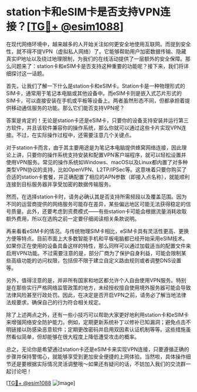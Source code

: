 # station卡和eSIM卡是否支持VPN连接？[[TG💪+ @esim1088](https://t.me/s/esim1088)]

在现代网络环境中，越来越多的人开始关注如何更安全地使用互联网。而提到安全性，就不得不提VPN（虚拟私人网络）了。它能够帮助用户加密数据传输、隐藏真实IP地址以及绕过地理限制，为我们的在线活动提供了一层额外的安全保障。那么问题来了：station卡和eSIM卡是否支持这种重要的功能呢？接下来，我们将详细探讨这一话题。

首先，让我们了解一下什么是station卡和eSIM卡。Station卡是一种物理形式的SIM卡，通常用于笔记本电脑或其他设备中。而eSIM卡则是嵌入式芯片形式的SIM卡，可以直接安装在手机或平板等设备上。两者虽然形态不同，但都承担着提供移动通信服务的功能。那么它们能否支持VPN呢？

答案是肯定的！无论是station卡还是eSIM卡，只要你的设备支持安装并运行第三方软件，并且该软件兼容你的操作系统，那么你就可以通过这些卡片实现VPN连接。不过，在实际操作过程中，还需要注意几个关键点。

对于station卡而言，由于其主要用途是为笔记本电脑提供蜂窝网络连接，因此理论上讲，只要你的操作系统支持安装和配置VPN客户端程序，就可以轻松设置并使用VPN服务。常见的操作系统如Windows、macOS以及Linux都内置了对多种类型VPN协议的支持，比如OpenVPN、L2TP/IPSec等。这意味着只要你购买了合适的station卡套餐，并正确配置了相应的APN参数（即接入点名称），就能顺利连接到目标服务器并享受加密的数据传输服务。

然而，在选择station卡时，请务必确认其是否支持所需频段以及覆盖范围。因为不同的运营商提供的网络服务可能存在差异，某些偏远地区可能无法获得稳定的信号质量。此外，还要考虑到资费模式——有些station卡可能会根据流量消耗收取额外费用，所以在选购之前一定要仔细阅读相关条款说明。

再来看看eSIM卡的情况。与传统物理SIM卡相比，eSIM卡具有灵活性更高、更换方便等特点。目前市面上大多数智能手机和平板电脑都已经开始采用eSIM技术。如果你正在使用的设备具备这样的特性，那么同样可以通过加载适当的配置文件来启用VPN功能。不过需要注意的是，部分厂商为了保护自身利益，可能会限制某些高级功能的访问权限，包括但不限于建立自定义路由规则或者调整DNS设置等。

另外，值得注意的是，并非所有国家和地区都允许个人自由使用VPN服务。特别是在那些实行严格网络监管政策的地方，未经授权擅自使用境外服务器可能会导致法律风险甚至行政处罚。因此，在决定是否开启VPN之前，请务必了解当地法律法规要求，确保自己的行为符合相关规定。

除了上述两点之外，还有一些小技巧可以帮助大家更好地利用station卡和eSIM卡来增强网络安全防护能力。例如，定期更新系统补丁以修补已知漏洞；避免点击不明链接以防感染恶意软件；定期更改密码并启用双因素认证机制等等。这些措施虽然看似简单，但却能够在很大程度上降低遭受攻击的概率。

总之，无论你是希望通过station卡还是eSIM卡来实现VPN连接，只要遵循正确的步骤并保持警惕心，就能够享受到更加安全便捷的上网体验。当然啦，具体操作细节还是要根据实际情况灵活调整哦～如果还有疑问的话，不妨加入我们的交流群一起讨论吧！

[[TG💪+ @esim1088](https://t.me/s/esim1088) ![Image](https://i.postimg.cc/4NQfJmqS/Snipaste-2025-05-13-00-14-12.png)]